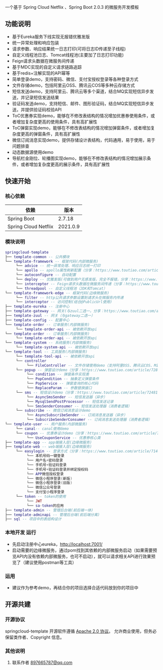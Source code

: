 一个基于 Spring Cloud Netflix 、Spring Boot 2.0.3 的微服务开发模板

## 功能说明

- 基于Eureka服务下线实现无报错优雅发版
- 统一异常处理和响应包装
- 请求参数、响应结果统一日志打印(可将日志ID传递至子线程)
- 自定义线程池日志、Tomcat线程池(主要加了日志打印功能)
- Feign请求头数据在微服务间传递
- 基于MDC实现的自定义请求链路追踪
- 基于redis+注解实现的API幂等
- 简单登录demo，支持密码、微信、支付宝授权登录等各种登录方式
- 文件存储demo，包括阿里云OSS、腾讯云COS等多种云存储方式
- 短信发送demo，支持阿里云、腾讯云等多个渠道，结合MQ实现短信异步发送，并记录短信发送结果
- 验证码发送demo，支持短信、邮件、图形验证码，结合MQ实现短信异步发送，并提供验证码校验API
- ToC优惠券实现demo，能够在不修改表结构的情况增加优惠券使用条件，或者增加复杂度更高的使用条件，具有高扩展性
- ToC弹窗实现demo，能够在不修改表结构的情况增加弹窗条件，或者增加复杂度更高的弹窗条件，具有高扩展性
- 微信订阅消息实现demo，提供存储设计表结构，代码通用，易于使用，易于问题排查
- 动态数据源使用demo
- 导航栏金刚位、轮播图实现demo，能够在不修改表结构的情况增加展示条件，或者增加复杂度更高的展示条件，具有高扩展性

## 快速开始

### 核心依赖

| 依赖                   | 版本       |
| ---------------------- |------------|
| Spring Boot            | 2.7.18     |
| Spring Cloud Netflix   | 2021.0.9   |

### 模块说明

```lua
springcloud-template
├── template-common -- 公共模块
└── template-framework -- 框架代码(内部微服务)
     └── advice -- 统一异常处理、响应日志统一打印
     └── apollo -- apollo属性刷新配置（分享：https://www.toutiao.com/article/7258567779102917139）
     └── autoconfigure -- 自动配置
     └── deploy -- 优雅发版(可做到用户无感发版，完全不报错，分享：https://www.toutiao.com/article/7136601651804127751)
     └── interceptor -- Feign请求头数据在微服务间传递（分享：https://www.toutiao.com/article/7126056949267268108）
     └── threadpool -- 自定义线程池（JDK和Tomcat）
└── template-framework-edge -- 框架代码(边缘微服务)
     └── filter -- http公共请求参数设置到请求头在微服务内传递
     └── interceptor -- 访问控制(结合@PublicUrl使用)
├── template-eureka -- 注册中心
├── template-gateway -- 网关(与zuul二选一，分享：https://www.toutiao.com/article/7271926711678321215)
├── template-zuul -- 网关（与gateway二选一）
├── template-config -- 配置中心
└── template-order -- 订单服务(内部微服务)
     └── template-order-api -- 被依赖开放api
└── template-order -- 订单服务(内部微服务)
     └── template-order-api -- 被依赖开放api
└── template-system -- 系统服务(内部微服务)
     └── template-system-api -- 被依赖开放api
└── template-tool -- 工具服务(内部微服务)
     └── template-tool-api -- 被依赖开放api
     └── controller
          └── FileController -- 文件存储使用demo（支持阿里OSS、腾讯云COS、MinIO、本地磁盘等多种方式）
     └── popup -- 弹窗设计demo（分享：https://www.toutiao.com/article/7287587310307738146）
          └── condition -- 弹窗条件实现类
          └── PopCondition -- 抽象定义弹窗条件
          └── PopService -- 弹窗查询的核心代码
          └── ReplaceParam -- 参数替换接口
     └── sms -- 短信设计demo（分享：https://www.toutiao.com/article/7248173282141291047）
          └── AsyncSmsSender -- 短信发送器（异步）
          └── MysqlSendPostProcessor -- 短信发送记录
          └── SmsSenderConsumer -- 短信发送处理器（消费者逻辑）
     └── subscribe -- 微信订阅消息设计demo
          └── AsyncSubscribeSender -- 订阅消息发送器（异步）
          └── SubscribeSenderConsumer -- 订阅消息发送处理器（消费者逻辑）
└── template-user -- 用户服务(内部微服务)
     └── canal-- canal使用demo
     └── coupon -- 优惠券设计demo（分享：https://www.toutiao.com/article/7228973418354475572）
          └── UseCouponService -- 优惠券核心类
├── template-app -- app端接入层(边缘微服务)
├── template-web -- web端接入层(边缘微服务)
     └── easylogin -- 登录方式（分享：https://www.toutiao.com/article/7144259146018406948）
          └── 本机号码一键登录
          └── 用户名+密码登录
          └── 手机号+验证码登录
          └── 手机号+验证码登录并绑定授权码
          └── APP微信授权登录
          └── 微信小程序登录(新版)
          └── 微信小程序登录(旧版)
          └── 微信公众号登录
          └── 支付宝小程序登录
     └── token -- token的使用
          └── JWT
          └── sa-token的应用
├── template-admin -- 管理后台端(前后端一体)
├── template-adminapi -- 管理后台端(前后端分离)
├── sql -- 项目中的表结构设计
```

### 本地开发 运行

- 先启动注册中心eureka，[http://localhost:7001/](http://localhost:7001/)
- 启动需要的边缘微服务，通过pom找到其依赖的内部微服务启动（如果需要预览API内没有依赖内部微服务，也可不启动），就可以请求相关API进行效果预览了（建议使用postman等工具）


### 运用

- 建议作为参考demo，再结合你的项目选择合适代码放到你的项目中


## 开源共建

### 开源协议

springcloud-template 开源软件遵循 [Apache 2.0 协议](https://www.apache.org/licenses/LICENSE-2.0.html)。
允许商业使用，但务必保留类作者、Copyright 信息。

### 其他说明

1. 联系作者 <a href="mailto:897665787@qq.com">897665787@qq.com</a>
